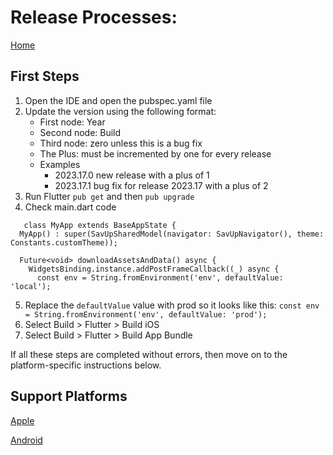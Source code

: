 # Release Processes:

[Home](https://github.com/sty-holdings/savup/blob/main/README.md)

## First Steps
1. Open the IDE and open the pubspec.yaml file
2. Update the version using the following format:
   - First node:  Year
   - Second node: Build
   - Third node:  zero unless this is a bug fix
   - The Plus: must be incremented by one for every release
   - Examples
       - 2023.17.0 new release with a plus of 1
       - 2023.17.1 bug fix for release 2023.17 with a plus of 2
3. Run Flutter `pub get` and then `pub upgrade`
4. Check main.dart code
```
   class MyApp extends BaseAppState {
  MyApp() : super(SavUpSharedModel(navigator: SavUpNavigator(), theme: Constants.customTheme));

  Future<void> downloadAssetsAndData() async {
    WidgetsBinding.instance.addPostFrameCallback((_) async {
      const env = String.fromEnvironment('env', defaultValue: 'local');
```
5. Replace the `defaultValue` value with prod so it looks like this: `const env = String.fromEnvironment('env', defaultValue: 'prod');`
6. Select Build > Flutter > Build iOS
7. Select Build > Flutter > Build App Bundle

If all these steps are completed without errors, then move on to the platform-specific instructions below.


## Support Platforms

[Apple](https://github.com/sty-holdings/savup/blob/main/readme/AppleRelease.md)

[Android](https://github.com/sty-holdings/savup/blob/main/readme/AndroidRelease.md)
